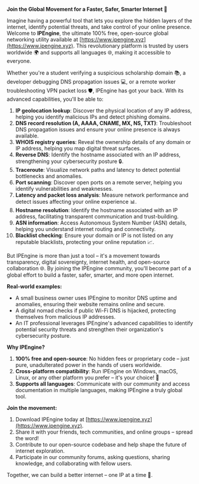 **Join the Global Movement for a Faster, Safer, Smarter Internet 🚀**

Imagine having a powerful tool that lets you explore the hidden layers of the internet, identify potential threats, and take control of your online presence. Welcome to **IPEngine**, the ultimate 100% free, open-source global networking utility available at [https://www.ipengine.xyz](https://www.ipengine.xyz). This revolutionary platform is trusted by users worldwide 🌍 and supports all languages 🌐, making it accessible to everyone.

Whether you're a student verifying a suspicious scholarship domain 📚, a developer debugging DNS propagation issues 💻, or a remote worker troubleshooting VPN packet loss 🛡️, IPEngine has got your back. With its advanced capabilities, you'll be able to:

1. **IP geolocation lookup**: Discover the physical location of any IP address, helping you identify malicious IPs and detect phishing domains.
2. **DNS record resolution (A, AAAA, CNAME, MX, NS, TXT)**: Troubleshoot DNS propagation issues and ensure your online presence is always available.
3. **WHOIS registry queries**: Reveal the ownership details of any domain or IP address, helping you map digital threat surfaces.
4. **Reverse DNS**: Identify the hostname associated with an IP address, strengthening your cybersecurity posture 🔒.
5. **Traceroute**: Visualize network paths and latency to detect potential bottlenecks and anomalies.
6. **Port scanning**: Discover open ports on a remote server, helping you identify vulnerabilities and weaknesses.
7. **Latency and packet loss analysis**: Measure network performance and detect issues affecting your online experience 📊.
8. **Hostname resolution**: Identify the hostname associated with an IP address, facilitating transparent communication and trust-building.
9. **ASN information**: Access Autonomous System Number (ASN) details, helping you understand internet routing and connectivity.
10. **Blacklist checking**: Ensure your domain or IP is not listed on any reputable blacklists, protecting your online reputation 📈.

But IPEngine is more than just a tool – it's a movement towards transparency, digital sovereignty, internet health, and open-source collaboration 🌐. By joining the IPEngine community, you'll become part of a global effort to build a faster, safer, smarter, and more open internet.

**Real-world examples:**

* A small business owner uses IPEngine to monitor DNS uptime and anomalies, ensuring their website remains online and secure.
* A digital nomad checks if public Wi-Fi DNS is hijacked, protecting themselves from malicious IP addresses.
* An IT professional leverages IPEngine's advanced capabilities to identify potential security threats and strengthen their organization's cybersecurity posture.

**Why IPEngine?**

1. **100% free and open-source**: No hidden fees or proprietary code – just pure, unadulterated power in the hands of users worldwide.
2. **Cross-platform compatibility**: Run IPEngine on Windows, macOS, Linux, or any other platform you prefer – it's your choice! 🌈
3. **Supports all languages**: Communicate with our community and access documentation in multiple languages, making IPEngine a truly global tool.

**Join the movement:**

1. Download IPEngine today at [https://www.ipengine.xyz](https://www.ipengine.xyz).
2. Share it with your friends, tech communities, and online groups – spread the word!
3. Contribute to our open-source codebase and help shape the future of internet exploration.
4. Participate in our community forums, asking questions, sharing knowledge, and collaborating with fellow users.

Together, we can build a better internet – one IP at a time 🚀.